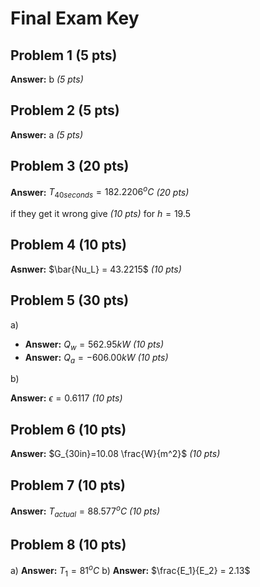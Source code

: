 # Final Exam Key

## Problem 1 (5 pts)

**Answer:** b *(5 pts)*

## Problem 2 (5 pts)

**Answer:** a *(5 pts)*

## Problem 3 (20 pts)

**Answer:** $T_{40seconds} = 182.2206^oC$  *(20 pts)*

if they get it wrong give *(10 pts)* for $h = 19.5$

## Problem 4 (10 pts)

**Asnwer:** $\bar{Nu_L} = 43.2215$ *(10 pts)*

## Problem 5 (30 pts)

a)

+ **Answer:** $Q_w = 562.95 kW$ *(10 pts)*
+ **Answer:** $Q_a = -606.00 kW$ *(10 pts)*

b)

**Answer:** $\epsilon = 0.6117$ *(10 pts)*

## Problem 6 (10 pts)

**Answer:** $G_{30in}=10.08 \frac{W}{m^2}$ *(10 pts)*

## Problem 7 (10 pts)

**Answer:** $T_{actual} = 88.577^oC$ *(10 pts)*

## Problem 8 (10 pts)

a) **Answer:** $T_1 = 81^oC$
b) **Answer:** $\frac{E_1}{E_2} = 2.13$
